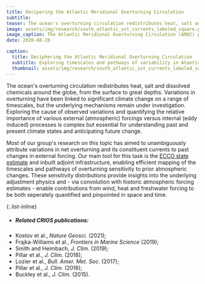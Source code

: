 ```yaml
---
title: Decipering the Atlantic Meridional Overturning Circulation
subtitle: 
teaser: The ocean's overturning circulation redistributes heat, salt and dissolved chemicals around the globe, from the surface to great depths. Variations in overturning have been linked to significant climate change on a range of timescales, but the underlying mechanisms remain under investigation ...
image: assets/img/research/south_atlantic_sst_currents_labeled_square.png
image_caption: The Atlantic Meridional Overturning Circulation (AMOC) provides a useful concept for rationalizing the northward mass, heat and salt transport in the Atlantic Ocean, along with its upper and deep limbs. In the South Atlantic, the AMOC is captured by the SAMBA mooring array at 34oS.
date: 2020-08-28

caption:
  title: Deciphering the Atlantic Meridional Overturning Circulation
  subtitle: Exploring timescales and pathways of variability in Atantic Overturning and inter-basin exchange
  thumbnail: assets/img/research/south_atlantic_sst_currents_labeled_square.png
---
```

The ocean's overturning circulation redistributes heat, salt and dissolved chemicals around the globe, from the surface to great depths. Variations in overturning have been linked to significant climate change on a range of timescales, but the underlying mechanisms remain under investigation. Exploring the cause of observed variations and quantifying the relative importance of various external (atmospheric) forcings versus internal (eddy induced) processes is complex but essential for understanding past and present climate states and anticipating future change.

Most of our group's research on this topic has aimed to unambiguously attribute variations in net overturning and its constituent currents to past changes in external forcing. Our main tool for this task is the [ECCO state estimate](https://ecco-group.org/) and inbuilt adjoint infrastructure, enabling efficient mapping of the timescales and pathways of overturning sensitivity to prior atmospheric changes. These sensitivity distributions provide insights into the underlying adjustment physics and - via convolution with historic atmospheric forcing estimates - enable contributions from wind, heat and freshwater forcing to be both seperately quantified and pinpointed in space and time.   

{:.list-inline}
- <h5>Related CRIOS publications:</h5> 
- Kostov et al., <em>Nature Geosci.</em> (2021);
- Frajka-Williams et al., <em>Frontiers in Marine Science</em> (2019);
- Smith and Heimbach, <em>J. Clim.</em> (2019);
- Pillar et al., <em>J. Clim.</em> (2018);
-  Lozier et al., <em>Bull. Amer. Met. Soc.</em> (2017);
- Pillar et al., <em>J. Clim.</em> (2016);
- Buckley et al., <em>J. Clim.</em> (2015).
